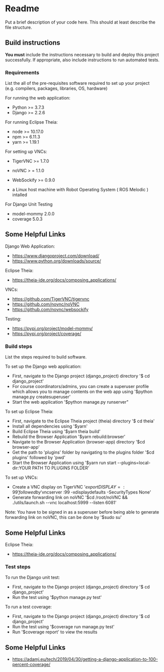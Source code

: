 # Readme

Put a brief description of your code here. This should at least describe the file structure.

## Build instructions

**You must** include the instructions necessary to build and deploy this project successfully. If appropriate, also include 
instructions to run automated tests. 

### Requirements

List the all of the pre-requisites software required to set up your project (e.g. compilers, packages, libraries, OS, hardware)

For running the web application:

* Python >= 3.7.3
* Django >= 2.2.6

For running Eclipse Theia:
* node >= 10.17.0
* npm >= 6.11.3 
* yarn >= 1.19.1

For setting up VNCs:
* TigerVNC >= 1.7.0
* noVNC > = 1.1.0
* WebSockify >= 0.9.0

* a Linux host machine with Robot Operating System ( ROS Melodic ) intalled

For Django Unit Testing
* model-mommy                        2.0.0 
* coverage                           5.0.3


## Some Helpful Links

Django Web Application:
* https://www.djangoproject.com/download/
* https://www.python.org/downloads/source/

Eclipse Theia:
* https://theia-ide.org/docs/composing_applications/

VNCs:
* https://github.com/TigerVNC/tigervnc
* https://github.com/novnc/noVNC
* https://github.com/novnc/websockify

Testing:
* https://pypi.org/project/model-mommy/
* https://pypi.org/project/coverage/


### Build steps

List the steps required to build software. 

To set up the Django web application:

* First, navigate to the Django project (django_project) directory '$ cd django_project'
* For course coordinators/admins, you can create a superuser profile which allows you to manage contents on the web app using '$python manage.py createsuperuser'
* Start the web application '$python manage.py runserver"


To set up Eclipse Theia:
* First, navigate to the Eclipse Theia project (theia) directory '$ cd theia'
* Install all dependencies using '$yarn'
* Build Eclipse Theia using '$yarn theia build'
* Rebuild the Browser Application '$yarn rebuild:browser'
* Navigate to the Browser Application (browser-app) directory '$cd browser-app'
* Get the path to 'plugins' folder by navigating to the plugins folder '$cd plugins' followed by 'pwd'
* Start the Browser Application using '$yarn run start --plugins=local-dir:YOUR PATH TO PLUGINS FOLDER'

To set up VNCs:
* Create a VNC display on TigerVNC '$export DISPLAY=:99' followed by '$vncserver :99 -xdisplaydefaults -SecurityTypes None'
* Generate forwarding link on noVNC '$cd /root/noVNC && ./utils/launch.sh --vnc localhost:5999 --listen 6081'

Note: You have to be signed in as a superuser before being able to generate forwarding link on noVNC, this can be done by '$sudo su'

## Some Helpful Links

Eclipse Theia:
* https://theia-ide.org/docs/composing_applications/

### Test steps

To run the Django unit test:
* First, navigate to the Django project (django_project) directory '$ cd django_project'
* Run the test using '$python manage.py test'

To run a test coverage:
* First, navigate to the Django project (django_project) directory '$ cd django_project'
* Run the test using '$coverage run manage.py test'
* Run '$coverage report' to view the results

## Some Helpful Links

* https://adamj.eu/tech/2019/04/30/getting-a-django-application-to-100-percent-coverage/



